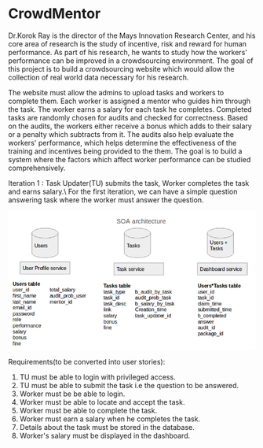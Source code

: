 # CrowdMentor
Dr.Korok Ray is the director of the Mays Innovation Research Center, and his core area of research is the study of incentive, risk and
reward for human performance. As part of his research, he wants to study how the workers' performance can be improved in a crowdsourcing
environment. The goal of this project is to build a crowdsourcing website which would allow the collection of real world data necessary for
his research.

The website must allow the admins to upload tasks and workers to complete them. Each worker is assigned a
mentor who guides him through the task. The worker earns a salary for each task he completes. Completed tasks are randomly chosen for 
audits and checked for correctness. Based on the audits, the workers either receive a bonus which adds to their salary or a penalty which
subtracts from it. The audits also help evaluate the workers' performance, which helps determine the effectiveness of the training and
incentives being provided to the them. The goal is to build a system where the factors which affect worker performance can be studied
comprehensively.


Iteration 1 : Task Updater(TU) submits the task, Worker completes the task and earns salary.\\
For the first iteration, we can have a simple question answering task where the worker must answer the question.

![](soa_architecture.png)

Requirements(to be converted into user stories):
1) TU must be able to login with privileged access.
2) TU must be able to submit the task i.e the question to be answered.
3) Worker must be be able to login.
4) Worker must be able to locate and accept the task.
5) Worker must be able to complete the task.
6) Worker must earn a salary when he completes the task.
7) Details about the task must be stored in the database.
8) Worker's salary must be displayed in the dashboard.
